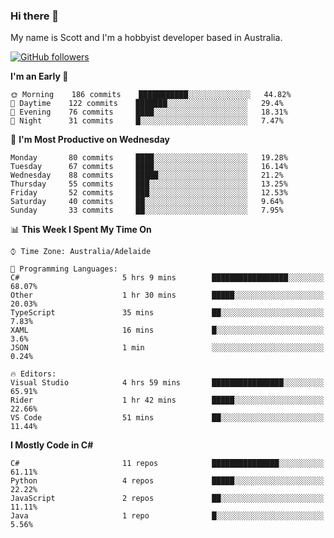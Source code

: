 ### Hi there 👋

My name is Scott and I'm a hobbyist developer based in Australia.

[![GitHub followers](https://img.shields.io/github/followers/puppetsw?label=Follow&style=social)](https://github.com/puppetsw?tab=followers)

<!--START_SECTION:waka-->
**I'm an Early 🐤** 

```text
🌞 Morning    186 commits    ███████████░░░░░░░░░░░░░░   44.82% 
🌆 Daytime    122 commits    ███████░░░░░░░░░░░░░░░░░░   29.4% 
🌃 Evening    76 commits     ████░░░░░░░░░░░░░░░░░░░░░   18.31% 
🌙 Night      31 commits     █░░░░░░░░░░░░░░░░░░░░░░░░   7.47%

```
📅 **I'm Most Productive on Wednesday** 

```text
Monday       80 commits     ████░░░░░░░░░░░░░░░░░░░░░   19.28% 
Tuesday      67 commits     ████░░░░░░░░░░░░░░░░░░░░░   16.14% 
Wednesday    88 commits     █████░░░░░░░░░░░░░░░░░░░░   21.2% 
Thursday     55 commits     ███░░░░░░░░░░░░░░░░░░░░░░   13.25% 
Friday       52 commits     ███░░░░░░░░░░░░░░░░░░░░░░   12.53% 
Saturday     40 commits     ██░░░░░░░░░░░░░░░░░░░░░░░   9.64% 
Sunday       33 commits     ██░░░░░░░░░░░░░░░░░░░░░░░   7.95%

```


📊 **This Week I Spent My Time On** 

```text
⌚︎ Time Zone: Australia/Adelaide

💬 Programming Languages: 
C#                       5 hrs 9 mins        █████████████████░░░░░░░░   68.07% 
Other                    1 hr 30 mins        █████░░░░░░░░░░░░░░░░░░░░   20.03% 
TypeScript               35 mins             ██░░░░░░░░░░░░░░░░░░░░░░░   7.83% 
XAML                     16 mins             █░░░░░░░░░░░░░░░░░░░░░░░░   3.6% 
JSON                     1 min               ░░░░░░░░░░░░░░░░░░░░░░░░░   0.24%

🔥 Editors: 
Visual Studio            4 hrs 59 mins       ████████████████░░░░░░░░░   65.91% 
Rider                    1 hr 42 mins        █████░░░░░░░░░░░░░░░░░░░░   22.66% 
VS Code                  51 mins             ██░░░░░░░░░░░░░░░░░░░░░░░   11.44%

```

**I Mostly Code in C#** 

```text
C#                       11 repos            ███████████████░░░░░░░░░░   61.11% 
Python                   4 repos             █████░░░░░░░░░░░░░░░░░░░░   22.22% 
JavaScript               2 repos             ██░░░░░░░░░░░░░░░░░░░░░░░   11.11% 
Java                     1 repo              █░░░░░░░░░░░░░░░░░░░░░░░░   5.56%

```



<!--END_SECTION:waka-->

<!--
**puppetsw/puppetsw** is a ✨ _special_ ✨ repository because its `README.md` (this file) appears on your GitHub profile.

Here are some ideas to get you started:

- 🔭 I’m currently working on ...
- 🌱 I’m currently learning ...
- 👯 I’m looking to collaborate on ...
- 🤔 I’m looking for help with ...
- 💬 Ask me about ...
- 📫 How to reach me: ...
- 😄 Pronouns: ...
- ⚡ Fun fact: ...
-->
